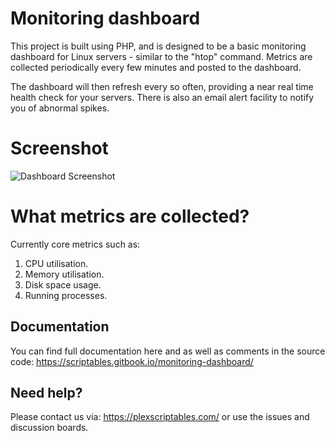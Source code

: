 # Monitoring dashboard

This project is built using PHP, and is designed to be a basic monitoring dashboard for Linux servers - similar to the "htop" command. Metrics are collected periodically every few minutes and posted to the dashboard.

The dashboard will then refresh every so often, providing a near real time health check for your servers. There is also an email alert facility to notify you of abnormal spikes.

# Screenshot
![Dashboard Screenshot]([http://full/path/to/img.jpg](https://3206152400-files.gitbook.io/~/files/v0/b/gitbook-x-prod.appspot.com/o/spaces%2Ffa4i5Bp0bD4kDH6d699P%2Fuploads%2FJqFZzxqTJrlyUJUWoieD%2Fdashboard.png?alt=media&token=cf6a6cfd-c158-4829-a24a-3217bd6c5c18))

# What metrics are collected?

Currently core metrics such as:

 1. CPU utilisation.
 2. Memory utilisation.
 3. Disk space usage.
 4. Running processes.

## Documentation
You can find full documentation here and as well as comments in the source code:
https://scriptables.gitbook.io/monitoring-dashboard/

## Need help?
Please contact us via: https://plexscriptables.com/ or use the issues and discussion boards.
